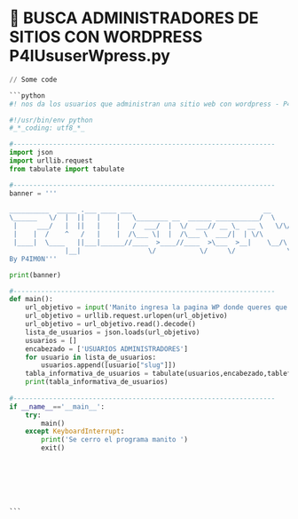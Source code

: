 # 👹 BUSCA ADMINISTRADORES DE SITIOS CON WORDPRESS  P4IUsuserWpress.py

````python
// Some code

```python
#! nos da los usuarios que administran una sitio web con wordpress - P4IUsuserWpress.py - By P4IM0N

#!/usr/bin/env python 
#_*_coding: utf8_*_

#------------------------------------------------------------------
import json
import urllib.request
from tabulate import tabulate

#------------------------------------------------------------------
banner = '''

__________  _____ .___ ____ ___                                 __      __                                     
\______   \/  |  ||   |    |   \________ __  ______ ___________/  \    /  \_____________   ____   ______ ______
 |     ___/   |  ||   |    |   /  ___/  |  \/  ___// __ \_  __ \   \/\/   /\____ \_  __ \_/ __ \ /  ___//  ___/
 |    |  /    ^   /   |    |  /\___ \|  |  /\___ \  ___/|  | \/\        / |  |_> >  | \/\  ___/ \___ \ \___ \ 
 |____|  \____   ||___|______//____  >____//____  >\___  >__|    \__/\  /  |   __/|__|    \___  >____  >____  >
              |__|                 \/           \/     \/             \/   |__|               \/     \/     \/ 
By P4IM0N'''

print(banner)

#------------------------------------------------------------------
def main():
    url_objetivo = input('Manito ingresa la pagina WP donde queres que encuentre los usuarios que administran: ')   #?solicitamos al usuario la url objetivo de la que quiere sabe r los usuarios que la administran
    url_objetivo = urllib.request.urlopen(url_objetivo)                                                             #?con urllib.request abrimos la url objetivo tomando una informacion en json
    url_objetivo = url_objetivo.read().decode()                                                                     #? luego leemos conn .read()
    lista_de_usuarios = json.loads(url_objetivo)                                                                    #?con .json.load cargamos solo la informacion json que se encuentra en la url objetivo, para lugo iterar en ella entre los usuarios dentrpo de lm a etiqueta 'slug'
    usuarios = []                                                                                                   #?creo la lsuta de lista de usuarioos para la tabala informativa
    encabezado = ['USUARIOS ADMINISTRADORES']                                                                       #?encabezado de tabla
    for usuario in lista_de_usuarios:                                                                               #?iteramois en cada usuario de la lista de usuarios en formato json carda anteriorment con load() 
        usuarios.append([usuario["slug"]])                                                                          #?con append agregamos cada elelmenteo como una lista dentro de lal lista para poder ser mostrada en la tabla, y cada uno de ellos es un usuario iterado en la lista de usuarios buscando solo los quie contienen la etiqueta ['slug']
    tabla_informativa_de_usuarios = tabulate(usuarios,encabezado,tablefmt='grid')                                   #?creamos la tabla con su respectivos parametros de informacion
    print(tabla_informativa_de_usuarios)    
        
#------------------------------------------------------------------    
if __name__=='__main__':
    try:
        main()
    except KeyboardInterrupt:
        print('Se cerro el programa manito ')
        exit()
        
            





```
````
